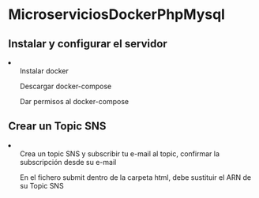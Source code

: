 # MicroserviciosDockerPhpMysql
<h2>Instalar y configurar el servidor</h2>
<li>
  <ol>Instalar docker</ol>
  <ol>Descargar docker-compose</ol>
  <ol>Dar permisos al docker-compose</ol>
</li>
<h2>Crear un Topic SNS</h2>
<li>
  <ol>Crea un topic SNS y subscribir tu e-mail al topic, confirmar la subscripción desde su e-mail</ol>
  <ol>En el fichero submit dentro de la carpeta html, debe sustituir el ARN de su Topic SNS</ol>
</li>
